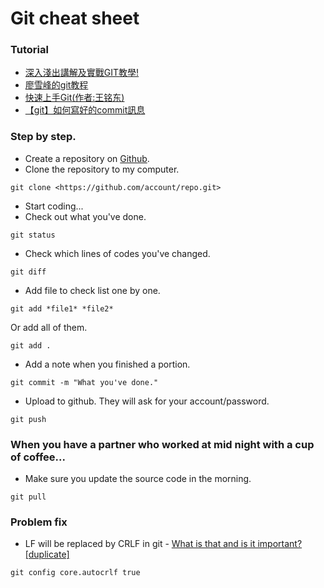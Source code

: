 # Git cheat sheet

### Tutorial
- [深入淺出講解及實戰GIT教學!](https://www.bilibili.com/video/BV1FE411P7B3)
- [廖雪峰的git教程](https://www.liaoxuefeng.com/wiki/896043488029600)
- [快速上手Git(作者:王铭东)](https://doc.itprojects.cn/0001.zhishi/python.0011.git/index.html#/README)
- [【git】如何寫好的commit訊息](https://youtu.be/g9-X6fR2eYA)
### Step by step.
- Create a repository on [Github](https://github.com).
- Clone the repository to my computer.
```
git clone <https://github.com/account/repo.git>
```
- Start coding...
- Check out what you've done.
```
git status
```
- Check which lines of codes you've changed.
```
git diff
```
- Add file to check list one by one.
```
git add *file1* *file2*
```
Or add all of them.
```
git add .
```
- Add a note when you finished a portion.
```
git commit -m "What you've done."
```
- Upload to github. They will ask for your account/password.
```
git push
```

### When you have a partner who worked at mid night with a cup of coffee...

- Make sure you update the source code in the morning.
```
git pull
```

### Problem fix
- LF will be replaced by CRLF in git - [What is that and is it important? [duplicate]](https://stackoverflow.com/a/5834094)
```
git config core.autocrlf true
```
